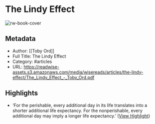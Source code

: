 # The Lindy Effect

![rw-book-cover](https://readwise-assets.s3.amazonaws.com/static/images/article1.be68295a7e40.png)

## Metadata
- Author: [[Toby Ord]]
- Full Title: The Lindy Effect
- Category: #articles
- URL: https://readwise-assets.s3.amazonaws.com/media/wisereads/articles/the-lindy-effect/The_Lindy_Effect_-_Toby_Ord.pdf

## Highlights
- ‘For the perishable, every additional day in its life translates into a shorter additional life expectancy. For the nonperishable, every additional day may imply a longer life expectancy.’ ([View Highlight](https://read.readwise.io/read/01hafjc2rm5wvpzkkcndz2t7m4))
